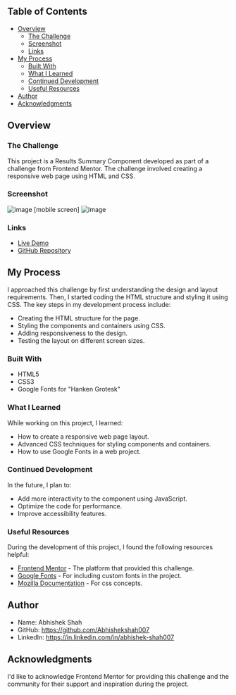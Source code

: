 ## Table of Contents

- [Overview](#overview)
  - [The Challenge](#the-challenge)
  - [Screenshot](#screenshot)
  - [Links](#links)
- [My Process](#my-process)
  - [Built With](#built-with)
  - [What I Learned](#what-i-learned)
  - [Continued Development](#continued-development)
  - [Useful Resources](#useful-resources)
- [Author](#author)
- [Acknowledgments](#acknowledgments)

## Overview

### The Challenge

This project is a Results Summary Component developed as part of a challenge from Frontend Mentor. The challenge involved creating a responsive web page using HTML and CSS.

### Screenshot

![image](https://github.com/Abhishekshah007/FrontendMentor-Challenges/assets/52561897/cd93af4e-9102-4e58-9f29-e7ede0ac83dd)  [mobile screen]
![image](https://github.com/Abhishekshah007/FrontendMentor-Challenges/assets/52561897/d09d1f18-495b-4d23-a928-1c653f9c1fe3)



### Links

- [Live Demo]((https://results-summary-component-one-tau.vercel.app/))
- [GitHub Repository]((https://github.com/Abhishekshah007/FrontendMentor-Challenges/edit/master/results-summary-component-main/))

## My Process

I approached this challenge by first understanding the design and layout requirements. Then, I started coding the HTML structure and styling it using CSS. The key steps in my development process include:

- Creating the HTML structure for the page.
- Styling the components and containers using CSS.
- Adding responsiveness to the design.
- Testing the layout on different screen sizes.

### Built With

- HTML5
- CSS3
- Google Fonts for "Hanken Grotesk"

### What I Learned

While working on this project, I learned:

- How to create a responsive web page layout.
- Advanced CSS techniques for styling components and containers.
- How to use Google Fonts in a web project.

### Continued Development

In the future, I plan to:

- Add more interactivity to the component using JavaScript.
- Optimize the code for performance.
- Improve accessibility features.

### Useful Resources

During the development of this project, I found the following resources helpful:

- [Frontend Mentor](https://www.frontendmentor.io) - The platform that provided this challenge.
- [Google Fonts](https://fonts.google.com/) - For including custom fonts in the project.
- [Mozilla Documentation](https://developer.mozilla.org/en-US/docs/Web/CSS/flex-direction) - For css concepts.

## Author

- Name: Abhishek Shah
- GitHub: https://github.com/Abhishekshah007
- LinkedIn: https://in.linkedin.com/in/abhishek-shah007

## Acknowledgments

I'd like to acknowledge Frontend Mentor for providing this challenge and the community for their support and inspiration during the project.
